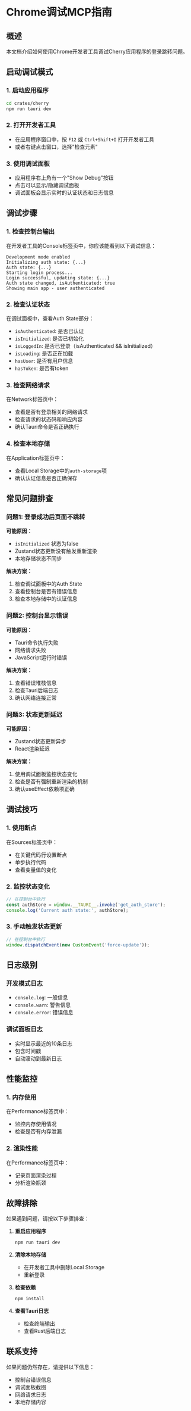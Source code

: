# Chrome调试MCP指南

## 概述
本文档介绍如何使用Chrome开发者工具调试Cherry应用程序的登录跳转问题。

## 启动调试模式

### 1. 启动应用程序
```bash
cd crates/cherry
npm run tauri dev
```

### 2. 打开开发者工具
- 在应用程序窗口中，按 `F12` 或 `Ctrl+Shift+I` 打开开发者工具
- 或者右键点击窗口，选择"检查元素"

### 3. 使用调试面板
- 应用程序右上角有一个"Show Debug"按钮
- 点击可以显示/隐藏调试面板
- 调试面板会显示实时的认证状态和日志信息

## 调试步骤

### 1. 检查控制台输出
在开发者工具的Console标签页中，你应该能看到以下调试信息：

```
Development mode enabled
Initializing auth state: {...}
Auth state: {...}
Starting login process...
Login successful, updating state: {...}
Auth state changed, isAuthenticated: true
Showing main app - user authenticated
```

### 2. 检查认证状态
在调试面板中，查看Auth State部分：
- `isAuthenticated`: 是否已认证
- `isInitialized`: 是否已初始化
- `isLoggedIn`: 是否已登录（isAuthenticated && isInitialized）
- `isLoading`: 是否正在加载
- `hasUser`: 是否有用户信息
- `hasToken`: 是否有token

### 3. 检查网络请求
在Network标签页中：
- 查看是否有登录相关的网络请求
- 检查请求的状态码和响应内容
- 确认Tauri命令是否正确执行

### 4. 检查本地存储
在Application标签页中：
- 查看Local Storage中的`auth-storage`项
- 确认认证信息是否正确保存

## 常见问题排查

### 问题1: 登录成功后页面不跳转
**可能原因：**
- `isInitialized` 状态为false
- Zustand状态更新没有触发重新渲染
- 本地存储状态不同步

**解决方案：**
1. 检查调试面板中的Auth State
2. 查看控制台是否有错误信息
3. 检查本地存储中的认证信息

### 问题2: 控制台显示错误
**可能原因：**
- Tauri命令执行失败
- 网络请求失败
- JavaScript运行时错误

**解决方案：**
1. 查看错误堆栈信息
2. 检查Tauri后端日志
3. 确认网络连接正常

### 问题3: 状态更新延迟
**可能原因：**
- Zustand状态更新异步
- React渲染延迟

**解决方案：**
1. 使用调试面板监控状态变化
2. 检查是否有强制重新渲染的机制
3. 确认useEffect依赖项正确

## 调试技巧

### 1. 使用断点
在Sources标签页中：
- 在关键代码行设置断点
- 单步执行代码
- 查看变量值的变化

### 2. 监控状态变化
```javascript
// 在控制台中执行
const authStore = window.__TAURI__.invoke('get_auth_store');
console.log('Current auth state:', authStore);
```

### 3. 手动触发状态更新
```javascript
// 在控制台中执行
window.dispatchEvent(new CustomEvent('force-update'));
```

## 日志级别

### 开发模式日志
- `console.log`: 一般信息
- `console.warn`: 警告信息
- `console.error`: 错误信息

### 调试面板日志
- 实时显示最近的10条日志
- 包含时间戳
- 自动滚动到最新日志

## 性能监控

### 1. 内存使用
在Performance标签页中：
- 监控内存使用情况
- 检查是否有内存泄漏

### 2. 渲染性能
在Performance标签页中：
- 记录页面渲染过程
- 分析渲染瓶颈

## 故障排除

如果遇到问题，请按以下步骤排查：

1. **重启应用程序**
   ```bash
   npm run tauri dev
   ```

2. **清除本地存储**
   - 在开发者工具中删除Local Storage
   - 重新登录

3. **检查依赖**
   ```bash
   npm install
   ```

4. **查看Tauri日志**
   - 检查终端输出
   - 查看Rust后端日志

## 联系支持

如果问题仍然存在，请提供以下信息：
- 控制台错误信息
- 调试面板截图
- 网络请求日志
- 本地存储内容 